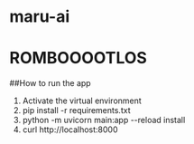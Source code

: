 # maru-ai
# ROMBOOOOTLOS


##How to run the app 
1. Activate the virtual environment
2. pip install -r requirements.txt
3. python -m uvicorn main:app --reload install
4. curl http://localhost:8000